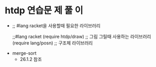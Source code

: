 # htdp 연습문 제 풀 이


+ ;; #lang racket을 사용할때 필요한 라이브러리

    ;;#lang racket
    (require htdp/draw) ;; 그림 그릴때 사용하는 라이브러리
    (require lang/posn) ;; 구조체 라이브러리

* merge-sort 
    * 26.1.2 참조
    

